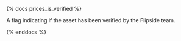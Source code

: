 {% docs prices_is_verified %}

A flag indicating if the asset has been verified by the Flipside team.

{% enddocs %}